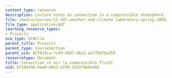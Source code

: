 ```yaml
---
content_type: resource
description: Lecture notes on convection in a compressible atmosphere.
file: /media/courses/12-307-weather-and-climate-laboratory-spring-2009/6f19429bbee0d643af89d54370e8e468_convection_n_air.pdf
file_type: application/pdf
learning_resource_types:
- Projects
ocw_type: OCWFile
parent_title: Projects
parent_type: CourseSection
parent_uid: 02f674ca-fc93-9887-46a3-aa77b970ad59
resourcetype: Document
title: Convection in air (a compressible fluid)
uid: 6f19429b-bee0-d643-af89-d54370e8e468
---
```

